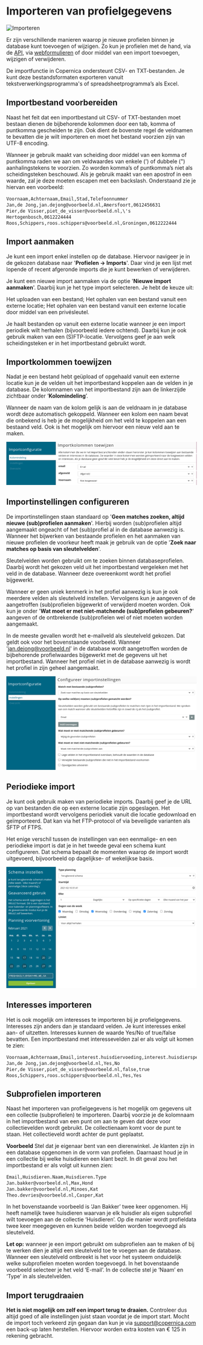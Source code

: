 # Importeren van profielgegevens
![Importeren](https://www.youtube.com/watch?v=uCH9L8Z_hEY)

Er zijn verschillende manieren waarop je nieuwe profielen binnen je database kunt toevoegen of wijzigen. Zo kun je profielen met de hand, via de [API](./apis), via [webformulieren](./webforms) of door middel van een import toevoegen, wijzigen of verwijderen. 

De importfunctie in Copernica ondersteunt CSV- en TXT-bestanden. Je kunt deze bestandsformaten exporteren vanuit tekstverwerkingsprogramma's of spreadsheetprogramma’s als Excel.

## Importbestand voorbereiden
Naast het feit dat een importbestand uit CSV- of TXT-bestanden moet bestaan dienen de bijbehorende kolommen door een tab, komma of puntkomma gescheiden te zijn. Ook dient de bovenste regel de veldnamen te bevatten die je wilt importeren en moet het bestand voorzien zijn van UTF-8 encoding.

Wanneer je gebruik maakt van scheiding door middel van een komma of puntkomma raden we aan om veldwaardes van enkele (') of dubbele (") aanhalingstekens te voorzien. Zo worden komma’s of puntkomma’s niet als scheidingsteken beschouwd. Als je gebruik maakt van een apostrof in een waarde, zal je deze moeten escapen met een backslash. Onderstaand zie je hiervan een voorbeeld:

    Voornaam,Achternaam,Email,Stad,Telefoonnummer
    Jan,de Jong,jan.dejong@voorbeeld.nl,Amersfoort,0612456631
    Pier,de Visser,piet_de_visser@voorbeeld.nl,\'s Hertogenbosch,0612224444
    Roos,Schippers,roos.schippers@voorbeeld.nl,Groningen,0612222444

## Import aanmaken
Je kunt een import enkel instellen op de database. Hiervoor navigeer je in de gekozen database naar '**Profielen -> Imports**'. Daar vind je een lijst met lopende of recent afgeronde imports die je kunt bewerken of verwijderen. 

Je kunt een nieuwe import aanmaken via de optie '**Nieuwe import aanmaken**'. Daarbij kun je het type import selecteren. Je hebt de keuze uit: 

Het uploaden van een bestand;
Het ophalen van een bestand vanuit een externe locatie;
Het ophalen van een bestand vanuit een externe locatie door middel van een privésleutel.

Je haalt bestanden op vanuit een externe locatie wanneer je een import periodiek wilt herhalen (bijvoorbeeld iedere ochtend). Daarbij kun je ook gebruik maken van een (S)FTP-locatie. Vervolgens geef je aan welk scheidingsteken er in het importbestand gebruikt wordt.

## Importkolommen toewijzen
Nadat je een bestand hebt geüpload of opgehaald vanuit een externe locatie kun je de velden uit het importbestand koppelen aan de velden in je database. De kolomnamen van het importbestand zijn aan de linkerzijde zichtbaar onder ‘**Kolomindeling**’.

Wanneer de naam van de kolom gelijk is aan de veldnaam in je database wordt deze automatisch gekoppeld. Wanneer een kolom een naam bevat die onbekend is heb je de mogelijkheid om het veld te koppelen aan een bestaand veld. Ook is het mogelijk om hiervoor een nieuw veld aan te maken.

![Importkolommen wijzigen](../images/nl/import_kolommentoewijzen.png)

## Importinstellingen configureren
De importinstellingen staan standaard op '**Geen matches zoeken, altijd nieuwe (sub)profielen aanmaken**'. Hierbij worden (sub)profielen altijd aangemaakt ongeacht of het (sub)profiel al in de database aanwezig is. Wanneer het bijwerken van bestaande profielen en het aanmaken van nieuwe profielen de voorkeur heeft maak je gebruik van de optie '**Zoek naar matches op basis van sleutelvelden**'. 

Sleutelvelden worden gebruikt om te zoeken binnen databaseprofielen. Daarbij wordt het gekozen veld uit het importbestand vergeleken met het veld in de database. Wanneer deze overeenkomt wordt het profiel bijgewerkt. 

Wanneer er geen uniek kenmerk in het profiel aanwezig is kun je ook meerdere velden als sleutelveld instellen. Vervolgens kun je aangeven of de aangetroffen (sub)profielen bijgewerkt of verwijderd moeten worden. Ook kun je onder '**Wat moet er met niet-matchende (sub)profielen gebeuren?**' aangeven of de ontbrekende (sub)profielen wel of niet moeten worden aangemaakt.

In de meeste gevallen wordt het e-mailveld als sleutelveld gekozen. Dat geldt ook voor het bovenstaande voorbeeld. Wanneer 'jan.dejong@voorbeeld.nl' in de database wordt aangetroffen worden de bijbehorende profielwaardes bijgewerkt met de gegevens uit het importbestand. Wanneer het profiel niet in de database aanwezig is wordt het profiel in zijn geheel aangemaakt.

![Importinstellingen configureren](../images/nl/import_configureer.png)

## Periodieke import
Je kunt ook gebruik maken van periodieke imports. Daarbij geef je de URL op van bestanden die op een externe locatie zijn opgeslagen. Het importbestand wordt vervolgens periodiek vanuit die locatie gedownload en geïmporteerd. Dat kan via het FTP-protocol of via beveiligde varianten als SFTP of FTPS.

Het enige verschil tussen de instellingen van een eenmalige- en een periodieke import is dat je in het tweede geval een schema kunt configureren. Dat schema bepaalt de momenten waarop de import wordt uitgevoerd, bijvoorbeeld op dagelijkse- of wekelijkse basis.

![Periodieke import](../images/nl/import_periodiek.png)

## Interesses importeren
Het is ook mogelijk om interesses te importeren bij je profielgegevens. Interesses zijn anders dan je standaard velden. Je kunt interesses enkel aan- of uitzetten. Interesses kunnen de waarde Yes/No of true/false bevatten. Een importbestand met interessevelden zal er als volgt uit komen te zien: 

    Voornaam,Achternaam,Email,interest.huisdiervoeding,interest.huisdierspeeltjes
    Jan,de Jong,jan.dejong@voorbeeld.nl,Yes,No
    Pier,de Visser,piet_de_visser@voorbeeld.nl,false,true
    Roos,Schippers,roos.schippers@voorbeeld.nl,Yes,Yes

## Subprofielen importeren
Naast het importeren van profielgegevens is het mogelijk om gegevens uit een collectie (subprofielen) te importeren. Daarbij voorzie je de kolomnaam in het importbestand van een punt om aan te geven dat deze voor collectievelden wordt gebruikt. De collectienaam komt voor de punt te staan. Het collectieveld wordt achter de punt geplaatst.

**Voorbeeld**
Stel dat je eigenaar bent van een dierenwinkel. Je klanten zijn in een database opgenomen in de vorm van profielen. Daarnaast houd je in een collectie bij welke huisdieren een klant bezit. In dit geval zou het importbestand er als volgt uit kunnen zien:

    Email,Huisdieren.Naam,Huisdieren.Type
    Jan.bakker@voorbeeld.nl,Max,Hond
    Jan.bakker@voorbeeld.nl,Minoes,Kat
    Theo.devries@voorbeeld.nl,Casper,Kat

In het bovenstaande voorbeeld is ‘Jan Bakker’ twee keer opgenomen. Hij heeft namelijk twee huisdieren waarvan je elk huisdier als eigen subprofiel wilt toevoegen aan de collectie ‘Huisdieren’. Op die manier wordt profieldata twee keer meegegeven en kunnen beide velden worden toegevoegd als sleutelveld.

**Let op:** wanneer je een import gebruikt om subprofielen aan te maken of bij te werken dien je altijd een sleutelveld toe te voegen aan de database. Wanneer een sleutelveld ontbreekt is het voor het systeem onduidelijk welke subprofielen moeten worden toegevoegd. In het bovenstaande voorbeeld selecteer je het veld ‘E-mail’. In de collectie stel je ‘Naam’ en ‘Type’ in als sleutelvelden.

## Import terugdraaien
**Het is niet mogelijk om zelf een import terug te draaien.** Controleer dus altijd goed of alle instellingen juist staan voordat je de import start. Mocht de import toch verkeerd zijn gegaan dan kun je via [support@copernica.com](support@copernica.com) een back-up laten herstellen. Hiervoor worden extra kosten van € 125 in rekening gebracht.
